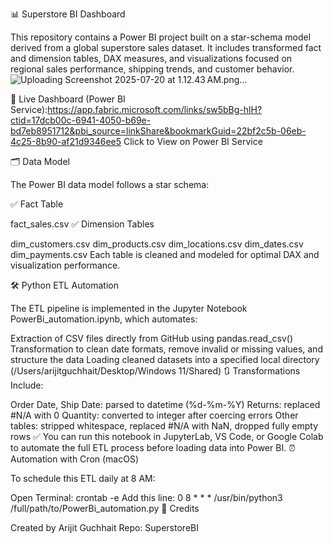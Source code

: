 📊 Superstore BI Dashboard

This repository contains a Power BI project built on a star-schema model derived from a global superstore sales dataset. It includes transformed fact and dimension tables, DAX measures, and visualizations focused on regional sales performance, shipping trends, and customer behavior.
![Uploading Screenshot 2025-07-20 at 1.12.43 AM.png…]()


🔗 Live Dashboard (Power BI Service):https://app.fabric.microsoft.com/links/sw5bBg-hlH?ctid=17dcb00c-6941-4050-b69e-bd7eb8951712&pbi_source=linkShare&bookmarkGuid=22bf2c5b-06eb-4c25-8b90-af21d9346ee5
Click to View on Power BI Service

🗂️ Data Model

The Power BI data model follows a star schema:

✅ Fact Table

fact_sales.csv
✅ Dimension Tables

dim_customers.csv
dim_products.csv
dim_locations.csv
dim_dates.csv
dim_payments.csv
Each table is cleaned and modeled for optimal DAX and visualization performance.

🛠️ Python ETL Automation

The ETL pipeline is implemented in the Jupyter Notebook PowerBi_automation.ipynb, which automates:

Extraction of CSV files directly from GitHub using pandas.read_csv()
Transformation to clean date formats, remove invalid or missing values, and structure the data
Loading cleaned datasets into a specified local directory (/Users/arijitguchhait/Desktop/Windows 11/Shared)
🔃 Transformations Include:

Order Date, Ship Date: parsed to datetime (%d-%m-%Y)
Returns: replaced #N/A with 0
Quantity: converted to integer after coercing errors
Other tables: stripped whitespace, replaced #N/A with NaN, dropped fully empty rows
✅ You can run this notebook in JupyterLab, VS Code, or Google Colab to automate the full ETL process before loading data into Power BI.
⏰ Automation with Cron (macOS)

To schedule this ETL daily at 8 AM:

Open Terminal:
crontab -e
Add this line:
0 8 * * * /usr/bin/python3 /full/path/to/PowerBi_automation.py
📎 Credits

Created by Arijit Guchhait
Repo: SuperstoreBI
